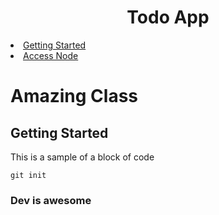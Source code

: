 <h1 align="center">Todo App</h1>

<!-- Table of contents -->
<li>
    <a href="#getting-started">Getting Started</a>
</li>
<li>
    <a href="https://nodejs.org/en/">Access Node</a>
</li>

# Amazing Class

## Getting Started
This is a sample of a block of code

```
git init
```

### Dev is awesome

